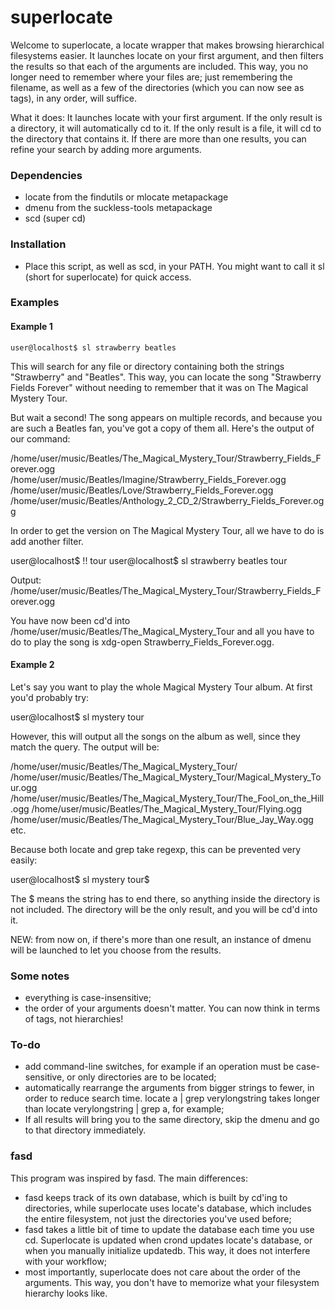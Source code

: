 superlocate
===========

 Welcome to superlocate, a locate wrapper that makes browsing hierarchical filesystems easier. It launches locate on your first argument, and then filters the results so that each of the arguments are included. This way, you no longer need to remember where your files are; just remembering the filename, as well as a few of the directories (which you can now see as tags), in any order, will suffice.

 What it does:
 It launches locate with your first argument. If the only result is a directory, it will automatically cd to it. If the only result is a file, it will cd to the directory that contains it. If there are more than one results, you can refine your search by adding more arguments.

### Dependencies
 - locate from the findutils or mlocate metapackage
 - dmenu from the suckless-tools metapackage
 - scd (super cd)
 
### Installation
 - Place this script, as well as scd, in your PATH. You might want to call it sl (short for superlocate) for quick access.

### Examples
#### Example 1
`user@localhost$ sl strawberry beatles`

 This will search for any file or directory containing both the strings "Strawberry" and "Beatles". This way, you can locate the song "Strawberry Fields Forever" without needing to remember that it was on The Magical Mystery Tour.

 But wait a second! The song appears on multiple records, and because you are such a Beatles fan, you've got a copy of them all. Here's the output of our command:

 /home/user/music/Beatles/The_Magical_Mystery_Tour/Strawberry_Fields_Forever.ogg
 /home/user/music/Beatles/Imagine/Strawberry_Fields_Forever.ogg
 /home/user/music/Beatles/Love/Strawberry_Fields_Forever.ogg
 /home/user/music/Beatles/Anthology_2_CD_2/Strawberry_Fields_Forever.ogg

 In order to get the version on The Magical Mystery Tour, all we have to do is add another filter.

 user@localhost$ !! tour
 user@localhost$ sl strawberry beatles tour

 Output:
 /home/user/music/Beatles/The_Magical_Mystery_Tour/Strawberry_Fields_Forever.ogg

 You have now been cd'd into /home/user/music/Beatles/The_Magical_Mystery_Tour and all you have to do to play the song is xdg-open Strawberry_Fields_Forever.ogg.


#### Example 2

 Let's say you want to play the whole Magical Mystery Tour album. At first you'd probably try:

 user@localhost$ sl mystery tour

 However, this will output all the songs on the album as well, since they match the query. The output will be:

 /home/user/music/Beatles/The_Magical_Mystery_Tour/
 /home/user/music/Beatles/The_Magical_Mystery_Tour/Magical_Mystery_Tour.ogg
 /home/user/music/Beatles/The_Magical_Mystery_Tour/The_Fool_on_the_Hill.ogg
 /home/user/music/Beatles/The_Magical_Mystery_Tour/Flying.ogg
 /home/user/music/Beatles/The_Magical_Mystery_Tour/Blue_Jay_Way.ogg
 etc.

 Because both locate and grep take regexp, this can be prevented very easily:

 user@localhost$ sl mystery tour$

 The $ means the string has to end there, so anything inside the directory is not included. The directory will be the only result, and you will be cd'd into it.


 NEW: from now on, if there's more than one result, an instance of dmenu will be launched to let you choose from the results.



### Some notes
 - everything is case-insensitive;
 - the order of your arguments doesn't matter. You can now think in terms of tags, not hierarchies!

### To-do
 - add command-line switches, for example if an operation must be case-sensitive, or only directories are to be located;
 - automatically rearrange the arguments from bigger strings to fewer, in order to reduce search time. locate a | grep verylongstring takes longer than locate verylongstring | grep a, for example;
 - If all results will bring you to the same directory, skip the dmenu and go to that directory immediately.

### fasd
 This program was inspired by fasd. The main differences:
 - fasd keeps track of its own database, which is built by cd'ing to directories, while superlocate uses locate's database, which includes the entire filesystem, not just the directories you've used before;
 - fasd takes a little bit of time to update the database each time you use cd. Superlocate is updated when crond updates locate's database, or when you manually initialize updatedb. This way, it does not interfere with your workflow;
 - most importantly, superlocate does not care about the order of the arguments. This way, you don't have to memorize what your filesystem hierarchy looks like.


